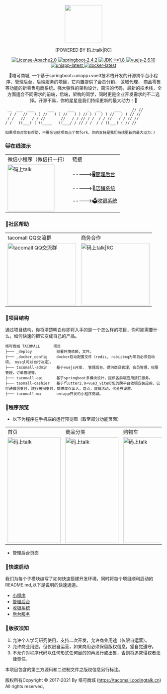 <p align="center">
    <img height="120px" src="http://img.codingtalk.cn/a6Yzd6a1636188780637"/>
</p>
<p align="center">[POWERED BY 码上talk|RC]</p>
<p align="center">
	<a target="_blank" href="https://gitee.com/running-cat/tacomall/blob/master/LICENSE">
		<img src="https://img.shields.io/badge/License-Apache2.0-FA8072.svg" alt="License-Apache2.0"/>
	</a>
    <a target="_blank" href="https://spring.io/projects/spring-boot">
		<img src="https://img.shields.io/badge/springboot-2.4.2-green" alt="springboot-2.4.2"/>
	</a>
    <a target="_blank" href="https://www.oracle.com/java/technologies/downloads/">
		<img src="https://img.shields.io/badge/JDK->=1.8-FF6347" alt="JDK->=1.8"/>
	</a>
     <a target="_blank" href="https://cn.vuejs.org/">
		<img src="https://img.shields.io/badge/vuejs-2.6.10-3CB371" alt="vuejs-2.6.10"/>
	</a>
    <a target="_blank" href="https://uniapp.dcloud.io/">
		<img src="https://img.shields.io/badge/uniapp-latest-008000" alt="uniapp-latest"/>
	</a>
    <a target="_blank" href="https://www.docker.com/">
		<img src="https://img.shields.io/badge/docker-latest-1E90FF" alt="docker-latest"/>
	</a>
</p>
<p align="center">
🌮塔可商城, 一个基于springboot+uniapp+vue3技术栈开发的开源跨平台小程序、管理后台，后端服务的项目，它内置提供了会员分销， 区域代理， 商品零售等功能的新零售电商系统。强大弹性的架构设计，简洁的代码，最新的技术栈，全方面适合不同需求的前端，后端，架构的同学，同时更是企业开发需求的不二选择。开源不易，你的星星是我们持续更新的最大动力！🥳
</p>

```
 __  ___  ___      ___      ___      _   __      ___     // //  
  / /   //   ) ) //   ) ) //   ) ) // ) )  ) ) //   ) ) // //   
 / /   //   / / //       //   / / // / /  / / //   / / // //    
/ /   ((___( ( ((____   ((___/ / // / /  / / ((___( ( // //     

如果项目对您有帮助，不要忘记给项目点个赞fork，你的支持是我们持续更新的最大动力:)

```
### 🐱在线演示
<table border="0">
    <tr>
        <td>微信小程序（微信扫一扫）</td>
        <td>链接</td>
    </tr>
    <tr>
        <td><img title="码上talk" src="https://img.codingtalk.cn/3Y4h5Zz1608078777538" height="150" width="150"/></td>
        <td>
            <p>----->🖥️<a target="_blank" href="http://admin.tacomall.codingtalk.cn">管理后台</a></p>
            <p>----->🧸<a target="_blank" href="http://admin.tacomall.codingtalk.cn">店铺系统</a></p>
            <p>----->🗳️<a target="_blank" href="http://admin.tacomall.codingtalk.cn">收银系统</a></p>
        </td>
    </tr>
</table>

### 🐶社区帮助
<table border="0">
    <tr>
        <td>tacomall QQ交流群</td>
        <td>商务合作</td>
    </tr>
    <tr>
        <td><img title="tacomall QQ交流群" src="https://img.codingtalk.cn/haPkJxc1585147447571" height="200" width="220"/></td>
        <td><img title="码上talk|RC" src="https://img.codingtalk.cn/meJzskn1584540440273" height="200" width="220"/></td>
    </tr>
</table>

### 🐢项目结构
通过项目结构，你将清楚明白你即将入手的是一个怎么样的项目，你可能需要什么，如何快速的把它变成自己的产品。
~~~
塔可商城 TACOMALL      项目
├─── _deploy           部署环境依赖，文件。
├─── _docker_config    docker启动配置文件（redis, rabiitmq为项目必须启动项， mysql可以自行决定）。
├─── tacomall-admin    基于vuejs开发， 管理后台，提供商品管理，会员管理，权限管理，订单管理等。
├─── tacomall-api      基于springboot多模块设计，提供各前端应用接口服务。
├─── taomall-cashier   基于flutter2.0+vue3_vite打包的跨平台收银安装应用，已打通微信支付，建行被扫支付，提供库存出入，盘点，营销活动，代金券设置。
├─── tacomall-ma       uniapp开发的小程序商城。
~~~

### 🙈程序预览
- 以下为程序在手机端的运行预览图（取至部分功能页面）

<table border="0">
    <tr>
        <td>首页</td>
        <td>商品分类</td>
        <td>购物车</td>
        <td>我的</td>
        <td>商品详情</td>
    </tr>
    <tr>
        <td><img title="码上talk" src="https://img.codingtalk.cn/WHjZJJh1586355355657" height="340" width="170"/></td>
        <td><img title="码上talk" src="https://img.codingtalk.cn/MmNmCR21586355392776" height="340" width="170"/></td>
        <td><img title="码上talk" src="https://img.codingtalk.cn/25NbeMD1586355410426" height="340" width="170"/></td>
        <td><img title="码上talk" src="https://img.codingtalk.cn/nrnzKwr1586355431298" height="340" width="170"/></td>
        <td><img title="码上talk" src="https://img.codingtalk.cn/r8yRj251586355442801" height="340" width="170"/></td>
    </tr>
</table>

- 管理后台页面
  
### 🐼快速启动
我们为每个子模块编写了如何快速搭建开发环境，同时将每个项目顺利启动的README.md,以下是说明的快速通道。
- [小程序]()
- [管理后台]()
- [收银系统]()
- [后台服务]()

### 🦫版权须知

1. 允许个人学习研究使用，支持二次开发，允许商业用途（仅限自运营）。
2. 允许商业用途，但仅限自运营，如果商用必须保留版权信息，望自觉遵守。
3. 不允许对程序代码以任何形式任何目的的再发行或出售，否则将追究侵权者法律责任。


本项目包含的第三方源码和二进制文件之版权信息另行标注。

版权所有Copyright © 2017-2021 By 塔可商城 (https://tacomall.codingtalk.cn) All rights reserved。